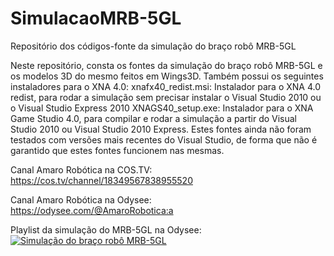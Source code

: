 # SimulacaoMRB-5GL
Repositório dos códigos-fonte da simulação do braço robô MRB-5GL

Neste repositório, consta os fontes da simulação do braço robô MRB-5GL e os modelos 3D do mesmo
feitos em Wings3D.
Também possui os seguintes instaladores para o XNA 4.0:
xnafx40_redist.msi: Instalador para o XNA 4.0 redist, para rodar a simulação sem precisar 
                    instalar o Visual Studio 2010 ou o Visual Studio Express 2010
XNAGS40_setup.exe: Instalador para o XNA Game Studio 4.0, para compilar e rodar a simulação 
                   a partir do Visual Studio 2010 ou Visual Studio 2010 Express.
Estes fontes ainda não foram testados com versões mais recentes do Visual Studio, de forma 
que não é garantido que estes fontes funcionem nas mesmas.

Canal Amaro Robótica na COS.TV:                                      
https://cos.tv/channel/18349567838955520

Canal Amaro Robótica na Odysee:                         
https://odysee.com/@AmaroRobotica:a

Playlist da simulação do MRB-5GL na Odysee:                         
[![Simulação do braço robô MRB-5GL](https://thumbs.odycdn.com/35a75efc1ef048d17f275c56e3ceb52a.webp)](https://odysee.com/@AmaroRobotica:a/Simula%C3%A7%C3%A3o-do-bra%C3%A7o-rob%C3%B4-MRB-5GL:f)
